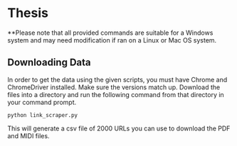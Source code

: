 # Thesis
**Please note that all provided commands are suitable for a Windows system and may need modification if ran on a Linux or Mac OS system.

## Downloading Data
In order to get the data using the given scripts, you must have Chrome and ChromeDriver installed. Make sure the versions match up. 
Download the files into a directory and run the following command from that directory in your command prompt.


```python link_scraper.py```


This will generate a csv file of 2000 URLs you can use to download the PDF and MIDI files. 
